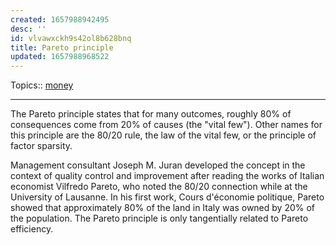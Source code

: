 ```yaml
---
created: 1657988942495
desc: ''
id: vlvawxckh9s42ol8b628bnq
title: Pareto principle
updated: 1657988968522
---
```

   
Topics::  [money](../topics/money.md)   
   
   
---   
   
The Pareto principle states that for many outcomes, roughly 80% of consequences come from 20% of causes (the "vital few"). Other names for this principle are the 80/20 rule, the law of the vital few, or the principle of factor sparsity.   
   
Management consultant Joseph M. Juran developed the concept in the context of quality control and improvement after reading the works of Italian economist Vilfredo Pareto, who noted the 80/20 connection while at the University of Lausanne. In his first work, Cours d'économie politique, Pareto showed that approximately 80% of the land in Italy was owned by 20% of the population. The Pareto principle is only tangentially related to Pareto efficiency.